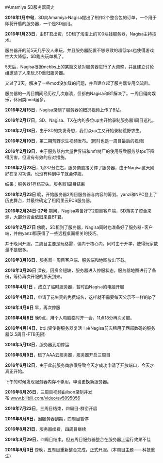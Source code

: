 #Amamiya·SD服务器简史

**2016年1月中旬**，SD向Amamiya·Nagisa提出了制作2个整合包的订单，一个用于即将开启的服务器，一个是SD自用。

**2016年1月23日**，由BT君出资，SD租了淘宝上的100块钱服务器，Nagisa主持技术。

服务器开的前5天几乎没人来玩，并且服务器配置不够导致的超低tps也使得游戏性大大降低，SD跑去玩单机了。

5天后，Nagisa根据mcbbs上的某篇文章对服务器进行了大调整，并且建立讨论组邀请了人来玩,SD重归服务器。

又过了3天，解决了一些mod没加载的问题，并且建立起了服务器专用交流群。

服务器的一周目期间经历过几次崩溃，但都由Nagisa和BT解决了。一周目偏向娱乐，休闲类mod居多。

**2016年2月15日**，Nagisa录制了服务器的概况视频上传了B站。

**2016年2月17日**，SD、Nagisa、TX在内的多位up主开始录制服务器1周目巡礼。

**2016年2月18日**，由于SD的突发奇想，我们众up主又开始录制荒野求生。

**2016年2月19日**，第二期荒野求生视频发布。(同时也是一周目最后的视频)

**2016年2月19日**，由于服务器内大量世界锚和mfr树厂的使用导致服务器tps下降得厉害，但没有有效的应对措施。

**2016年2月23日**，1点37分左右，服务商直接关停了服务器，由于Nagisa这天刚好在复习功课，也没有料到中午就会停服。

结果：服务器1存档灭失。服务器1周目结束

**2016年2月23日** 晚，开始服务器2周目服务器与内容的筹划。yanzi和NPC登上了历史舞台，并最终确定了租阿里云ECS服务器。

**2016年2月24日-27号** 期间，Nagisa筹备好了2周目客户端，SD落实了资金来源，大部分资金依旧来自BT君。

**2016年2月27日** 傍晚，SD租到了服务器，Nagisa同时也准备好了服务器+客户端，并由yanzi那获得了一些远程桌面相关的技巧。

并于晚间开服。二周目主要是玩格雷，偏向于核心向，同时由于开学，使得玩家数量不是很多。

**2016年3月16日**，服务器一周目客户端、服务端和地图放出下载。

**2016年3月26日** 深夜，因资金短缺，服务器进入停服状态，服务器地图进行了备份，等待再次开服的那天到来。

**2016年4月1日** ，成立了临时服务器，暂时由Nagisa的电脑开服

**2016年4月2日**，申请了花生壳的免费域名，这样就不需要每天公示不一样的ip了

**2016年4月6日** 早，再次停服

**2016年4月8日** 晚9点，用个人电脑临时开一会，11点18分再次关服。

**2016年4月14日**，bt出资使得服务器复活！由Nagisa前去租用了西部数码的服务器(2.5周目-FTB无限)

**2016年5月13日**，服务器到期停运

**2016年6月9日**，租了AAA云服务器，服务器开启三周目

**2016年6月12日**，由于此前服务商放假导致今天才成功申请了开放端口，今天才真正开始。

下午的时候发现服务器内存不够用，申请更换新服务器。

**2016年6月26日**，三周目视频由ilson录制并发布:www.bilibili.com/video/av5095056

**2016年7月23日**，三周目结束，四周目-群峦开启

**2016年8月8日**，因服务器到期，四周目暂停

**2016年8月21日**，服务器续费，四周目继续

**2016年8月29日**，四周目结束。但五周目服务器整合在服务器上运行效果不佳

**2016年9月3日** 傍晚，五周目重新整合完成，正式开服。(本周目主题——科技重生)




